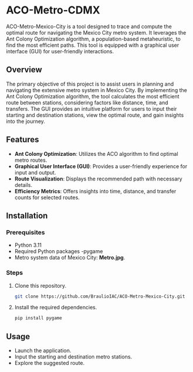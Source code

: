 # ACO-Metro-CDMX

ACO-Metro-Mexico-City is a tool designed to trace and compute the optimal route for navigating the Mexico City metro system. It leverages the Ant Colony Optimization algorithm, a population-based metaheuristic, to find the most efficient paths. This tool is equipped with a graphical user interface (GUI) for user-friendly interactions.

## Overview

The primary objective of this project is to assist users in planning and navigating the extensive metro system in Mexico City. By implementing the Ant Colony Optimization algorithm, the tool calculates the most efficient route between stations, considering factors like distance, time, and transfers. The GUI provides an intuitive platform for users to input their starting and destination stations, view the optimal route, and gain insights into the journey.

## Features

- **Ant Colony Optimization**: Utilizes the ACO algorithm to find optimal metro routes.
- **Graphical User Interface (GUI)**: Provides a user-friendly experience for input and output.
- **Route Visualization**: Displays the recommended path with necessary details.
- **Efficiency Metrics**: Offers insights into time, distance, and transfer counts for selected routes.

## Installation

### Prerequisites

- Python 3.11
- Required Python packages
    -pygame
- Metro system data of Mexico City: **Metro.jpg**.

### Steps

1. Clone this repository.
    ```bash
    git clone https://github.com/BraulioIAC/ACO-Metro-Mexico-City.git
    ```
2. Install the required dependencies.
    ```bash
    pip install pygame
    ```

## Usage

- Launch the application.
- Input the starting and destination metro stations.
- Explore the suggested route.
